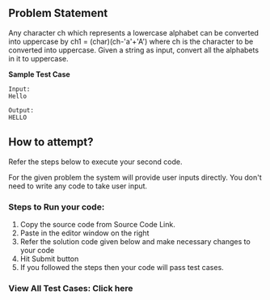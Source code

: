 ## Problem Statement

Any character ch which represents a lowercase alphabet can be converted into
uppercase by ch1 = (char)(ch-'a'+'A') where ch is the character to be converted
into uppercase.
Given a string as input, convert all the alphabets in it to uppercase.

**Sample Test Case**
```
Input:
Hello

Output:
HELLO
```
## How to attempt?

Refer the steps below to execute your second code.

For the given problem the system will provide user inputs directly. You don't need to write any code to take user input.

### Steps to Run your code:

1. Copy the source code from Source Code Link.
2. Paste in the editor window on the right
3. Refer the solution code given below and make necessary changes to your code
4. Hit Submit button
5. If you followed the steps then your code will pass test cases.
### View All Test Cases: Click here
